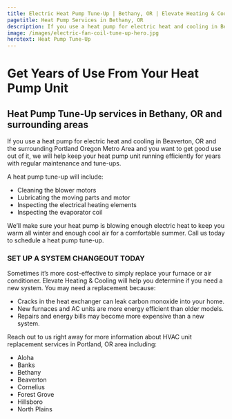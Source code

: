 ```yaml
---
title: Electric Heat Pump Tune-Up | Bethany, OR | Elevate Heating & Cooling, LLC
pagetitle: Heat Pump Services in Bethany, OR
description: If you use a heat pump for electric heat and cooling in Beaverton, OR & the surrounding Portland Oregon Metro Area and you want to get good use out of it.
image: /images/electric-fan-coil-tune-up-hero.jpg
herotext: Heat Pump Tune-Up
---
```


# Get Years of Use From Your Heat Pump Unit

## Heat Pump Tune-Up services in Bethany, OR and surrounding areas

If you use a heat pump for electric heat and cooling in Beaverton, OR and the surrounding Portland Oregon Metro Area and you want to get good use out of it, we will help keep your heat pump unit running efficiently for years with regular maintenance and tune-ups. 

A heat pump tune-up will include:

- Cleaning the blower motors
- Lubricating the moving parts and motor
- Inspecting the electrical heating elements
- Inspecting the evaporator coil

We’ll make sure your heat pump is blowing enough electric heat to keep you warm all winter and enough cool air for a comfortable summer. Call us today to schedule a heat pump tune-up.

### SET UP A SYSTEM CHANGEOUT TODAY

Sometimes it’s more cost-effective to simply replace your furnace or air conditioner. Elevate Heating & Cooling will help you determine if you need a new system. You may need a replacement because:

- Cracks in the heat exchanger can leak carbon monoxide into your home.
- New furnaces and AC units are more energy efficient than older models.
- Repairs and energy bills may become more expensive than a new system.

Reach out to us right away for more information about HVAC unit replacement services in Portland, OR area including:

- Aloha
- Banks
- Bethany
- Beaverton
- Cornelius
- Forest Grove
- Hillsboro
- North Plains